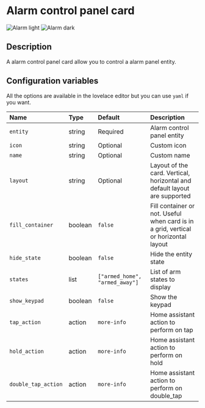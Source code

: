 # Alarm control panel card

![Alarm light](../images/alarm-light.png)
![Alarm dark](../images/alarm-dark.png)

## Description

A alarm control panel card allow you to control a alarm panel entity.

## Configuration variables

All the options are available in the lovelace editor but you can use `yaml` if you want.

| Name                | Type    | Default                        | Description                                                                         |
| :------------------ | :------ | :----------------------------- | :---------------------------------------------------------------------------------- |
| `entity`            | string  | Required                       | Alarm control panel entity                                                          |
| `icon`              | string  | Optional                       | Custom icon                                                                         |
| `name`              | string  | Optional                       | Custom name                                                                         |
| `layout`            | string  | Optional                       | Layout of the card. Vertical, horizontal and default layout are supported           |
| `fill_container`    | boolean | `false`                        | Fill container or not. Useful when card is in a grid, vertical or horizontal layout |
| `hide_state`        | boolean | `false`                        | Hide the entity state                                                               |
| `states`            | list    | `["armed_home", "armed_away"]` | List of arm states to display                                                       |
| `show_keypad`       | boolean | `false`                        | Show the keypad                                                                     |
| `tap_action`        | action  | `more-info`                    | Home assistant action to perform on tap                                             |
| `hold_action`       | action  | `more-info`                    | Home assistant action to perform on hold                                            |
| `double_tap_action` | action  | `more-info`                    | Home assistant action to perform on double_tap                                      |
